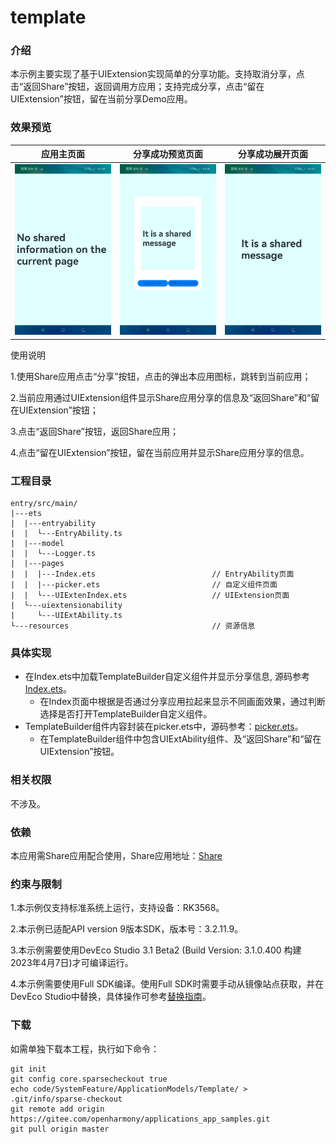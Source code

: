 # template

### 介绍

本示例主要实现了基于UIExtension实现简单的分享功能。支持取消分享，点击“返回Share”按钮，返回调用方应用；支持完成分享，点击“留在UIExtension”按钮，留在当前分享Demo应用。

### 效果预览

| 应用主页面                                                   | 分享成功预览页面                                             |                       分享成功展开页面                       |
| ------------------------------------------------------------ | ------------------------------------------------------------ | :----------------------------------------------------------: |
| ![templateMain](./screenshots/zh/templateMain.jpeg) | ![templatePreview](./screenshots/zh/templatePreview.jpeg) | ![templateShare](./screenshots/zh/templateShare.jpeg) |

使用说明

1.使用Share应用点击“分享”按钮，点击的弹出本应用图标，跳转到当前应用；

2.当前应用通过UIExtension组件显示Share应用分享的信息及“返回Share”和“留在UIExtension”按钮；

3.点击“返回Share”按钮，返回Share应用；

4.点击“留在UIExtension”按钮，留在当前应用并显示Share应用分享的信息。

### 工程目录

```
entry/src/main/
|---ets
|  |---entryability
|  |  └---EntryAbility.ts   
|  |---model
|  |  └---Logger.ts
|  |---pages
|  |  |---Index.ets                          // EntryAbility页面
|  |  |---picker.ets                         // 自定义组件页面
|  |  └---UIExtenIndex.ets					 // UIExtension页面
|  └---uiextensionability
|     └---UIExtAbility.ts 
└---resources                                // 资源信息
```

### 具体实现

- 在Index.ets中加载TemplateBuilder自定义组件并显示分享信息,  源码参考[Index.ets](./entry/src/main/ets/pages/Index.ets)。
  - 在Index页面中根据是否通过分享应用拉起来显示不同画面效果，通过判断选择是否打开TemplateBuilder自定义组件。
- TemplateBuilder组件内容封装在picker.ets中，源码参考：[picker.ets](./entry/src/main/ets/pages/picker.ets)。
  - 在TemplateBuilder组件中包含UIExtAbility组件、及“返回Share”和“留在UIExtension”按钮。

### 相关权限

不涉及。

### 依赖

本应用需Share应用配合使用，Share应用地址：[Share](code/SystemFeature/ApplicationModels/Share)

### 约束与限制

1.本示例仅支持标准系统上运行，支持设备：RK3568。

2.本示例已适配API version 9版本SDK，版本号：3.2.11.9。

3.本示例需要使用DevEco Studio 3.1 Beta2 (Build Version: 3.1.0.400 构建 2023年4月7日)才可编译运行。

4.本示例需要使用Full SDK编译。使用Full SDK时需要手动从镜像站点获取，并在DevEco Studio中替换，具体操作可参考[替换指南](https://docs.openharmony.cn/pages/v3.2/zh-cn/application-dev/quick-start/full-sdk-switch-guide.md/)。

### 下载

如需单独下载本工程，执行如下命令：
```
git init
git config core.sparsecheckout true
echo code/SystemFeature/ApplicationModels/Template/ > .git/info/sparse-checkout
git remote add origin https://gitee.com/openharmony/applications_app_samples.git
git pull origin master
```

